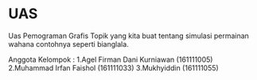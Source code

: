 # UAS
Uas Pemograman Grafis
Topik yang kita buat tentang simulasi permainan wahana contohnya seperti bianglala.

Anggota Kelompok :
1.Agel Firman Dani Kurniawan (161111005)
2.Muhammad Irfan Faishol (161111033)
3.Mukhyiddin (161111055)

